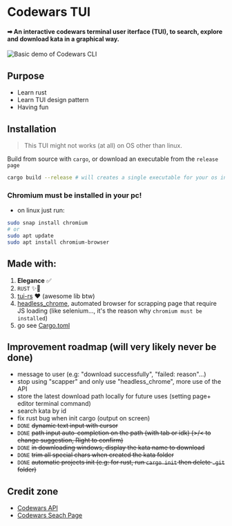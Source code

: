 # Codewars TUI

#### ➡ An interactive codewars terminal user iterface (TUI), to search, explore and download kata in a graphical way.

<img src="./assets/CodewarsCLI_demo.gif" alt="Basic demo of Codewars CLI"/>

## Purpose

- Learn rust
- Learn TUI design pattern
- Having fun

## Installation

> This TUI might not works (at all) on OS other than linux.

Build from source with `cargo`, or download an executable from the `release page`

```bash
cargo build --release # will creates a single executable for your os in ./target/release
```

### Chromium must be installed in your pc!

- on linux just run:

```bash
sudo snap install chromium
# or
sudo apt update
sudo apt install chromium-browser
```

## Made with:

1. **Elegance** ✅
2. `RUST` ✨🦀
3. [tui-rs](https://github.com/fdehau/tui-rs) ♥ (awesome lib btw)
4. [headless_chrome](https://github.com/rust-headless-chrome/rust-headless-chrome), automated browser for scrapping page that require JS loading (like selenium..., it's the reason why `chromium must be installed`)
5. go see [Cargo.toml](/Cargo.toml)

## Improvement roadmap (will very likely never be done)

- message to user (e.g: "download successfully", "failed: reason"...)
- stop using "scapper" and only use "headless_chrome", more use of the API
- store the latest download path locally for future uses (setting page+ editor terminal command)
- search kata by id
- fix rust bug when init cargo (output on screen)
- `DONE` <s>dynamic text input with cursor</s>
- `DONE` <s>path input auto-completion on the path (with tab or idk) (>/< to change suggestion, Right to confirm)</s>
- `DONE` <s>in downloading windows, display the kata name to download</s>
- `DONE` <s>trim all special chars when created the kata folder</s>
- `DONE` <s>automatic projects init (e.g: for rust, run `cargo init` then delete `.git` folder)</s>

## Credit zone

- [Codewars API](https://dev.codewars.com/#users-api)
- [Codewars Seach Page](https://www.codewars.com/kata/search)
